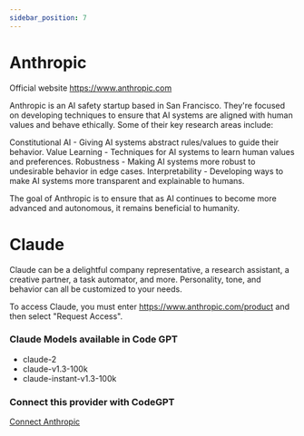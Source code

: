 ```yaml
---
sidebar_position: 7
---
```


# Anthropic

Official website https://www.anthropic.com

Anthropic is an AI safety startup based in San Francisco. They're focused on developing techniques to ensure that AI systems are aligned with human values and behave ethically.
Some of their key research areas include:


Constitutional AI - Giving AI systems abstract rules/values to guide their behavior.
Value Learning - Techniques for AI systems to learn human values and preferences. 
Robustness - Making AI systems more robust to undesirable behavior in edge cases. 
Interpretability - Developing ways to make AI systems more transparent and explainable to humans.


The goal of Anthropic is to ensure that as AI continues to become more advanced and autonomous, it remains beneficial to humanity.

# Claude

Claude can be a delightful company representative, a research assistant, a creative partner, a task automator, and more. Personality, tone, and behavior can all be customized to your needs.

To access Claude, you must enter https://www.anthropic.com/product and then select "Request Access".

### Claude Models available in Code GPT

- claude-2
- claude-v1.3-100k
- claude-instant-v1.3-100k

### Connect this provider with CodeGPT

[Connect Anthropic](https://docs.codegpt.co/docs/tutorial-basics/installation#anthropic)